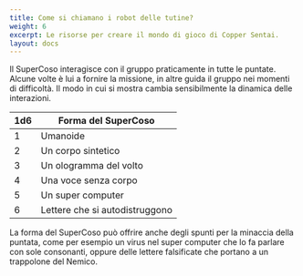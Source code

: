 ```yaml
---
title: Come si chiamano i robot delle tutine?
weight: 6
excerpt: Le risorse per creare il mondo di gioco di Copper Sentai.
layout: docs
---
```

Il SuperCoso interagisce con il gruppo praticamente in tutte le puntate. Alcune volte è lui a fornire la missione, in altre guida il gruppo nei momenti di difficoltà. Il modo in cui si mostra cambia sensibilmente la dinamica delle interazioni. 


| 1d6 | Forma del SuperCoso                             |
|-----|----------------------------------|
| 1   | Umanoide                          |
| 2   | Un corpo sintetico                        |
| 3   | Un ologramma del volto                       |
| 4   | Una voce senza corpo |
| 5   | Un super computer                         |
| 6   | Lettere che si autodistruggono                          |

La forma del SuperCoso può offrire anche degli spunti per la minaccia della puntata, come per esempio un virus nel super computer che lo fa parlare con sole consonanti, oppure delle lettere falsificate che portano a un trappolone del Nemico.

